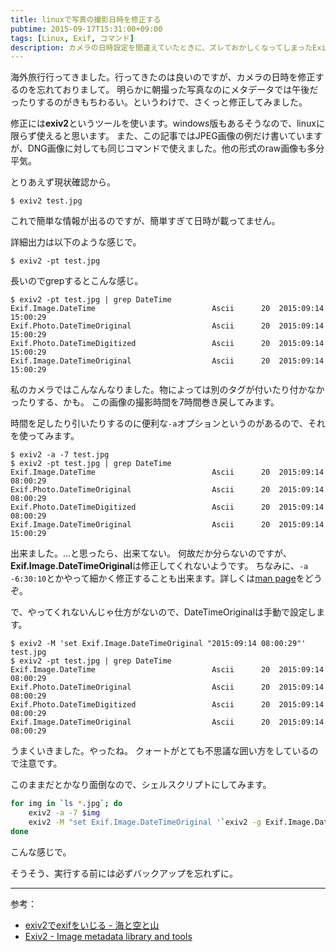 ```yaml
---
title: linuxで写真の撮影日時を修正する
pubtime: 2015-09-17T15:31:00+09:00
tags: [Linux, Exif, コマンド]
description: カメラの日時設定を間違えていたときに、ズレておかしくなってしまったExifのタイムスタンプ情報をexiv2というコマンドを使って一括で修正する方法です。
---
```


海外旅行行ってきました。行ってきたのは良いのですが、カメラの日時を修正するのを忘れておりまして。
明らかに朝撮った写真なのにメタデータでは午後だったりするのがきもちわるい。というわけで、さくっと修正してみました。

修正には**exiv2**というツールを使います。windows版もあるそうなので、linuxに限らず使えると思います。
また、この記事ではJPEG画像の例だけ書いていますが、DNG画像に対しても同じコマンドで使えました。他の形式のraw画像も多分平気。

とりあえず現状確認から。
```
$ exiv2 test.jpg
```
これで簡単な情報が出るのですが、簡単すぎて日時が載ってません。

詳細出力は以下のような感じで。
```
$ exiv2 -pt test.jpg
```

長いのでgrepするとこんな感じ。
```
$ exiv2 -pt test.jpg | grep DateTime
Exif.Image.DateTime                          Ascii      20  2015:09:14 15:00:29
Exif.Photo.DateTimeOriginal                  Ascii      20  2015:09:14 15:00:29
Exif.Photo.DateTimeDigitized                 Ascii      20  2015:09:14 15:00:29
Exif.Image.DateTimeOriginal                  Ascii      20  2015:09:14 15:00:29
```
私のカメラではこんなんなりました。物によっては別のタグが付いたり付かなかったりする、かも。
この画像の撮影時間を7時間巻き戻してみます。

時間を足したり引いたりするのに便利な`-a`オプションというのがあるので、それを使ってみます。
```
$ exiv2 -a -7 test.jpg
$ exiv2 -pt test.jpg | grep DateTime
Exif.Image.DateTime                          Ascii      20  2015:09:14 08:00:29
Exif.Photo.DateTimeOriginal                  Ascii      20  2015:09:14 08:00:29
Exif.Photo.DateTimeDigitized                 Ascii      20  2015:09:14 08:00:29
Exif.Image.DateTimeOriginal                  Ascii      20  2015:09:14 15:00:29
```
出来ました。…と思ったら、出来てない。
何故だか分らないのですが、**Exif.Image.DateTimeOriginal**は修正してくれないようです。
ちなみに、`-a -6:30:10`とかやって細かく修正することも出来ます。詳しくは[man page](http://www.exiv2.org/manpage.html)をどうぞ。

で、やってくれないんじゃ仕方がないので、DateTimeOriginalは手動で設定します。
```
$ exiv2 -M 'set Exif.Image.DateTimeOriginal "2015:09:14 08:00:29"' test.jpg
$ exiv2 -pt test.jpg | grep DateTime
Exif.Image.DateTime                          Ascii      20  2015:09:14 08:00:29
Exif.Photo.DateTimeOriginal                  Ascii      20  2015:09:14 08:00:29
Exif.Photo.DateTimeDigitized                 Ascii      20  2015:09:14 08:00:29
Exif.Image.DateTimeOriginal                  Ascii      20  2015:09:14 08:00:29
```
うまくいきました。やったね。
クォートがとても不思議な囲い方をしているので注意です。

このままだとかなり面倒なので、シェルスクリプトにしてみます。
``` bash
for img in `ls *.jpg`; do
    exiv2 -a -7 $img
    exiv2 -M "set Exif.Image.DateTimeOriginal '`exiv2 -g Exif.Image.DateTime $img | sed -e 's/.*20 \+//'`'" $img
done
```
こんな感じで。

そうそう、実行する前には必ずバックアップを忘れずに。

---

参考：
- [exiv2でexifをいじる - 海と空と山](http://hygeta.hateblo.jp/entry/20110902/1314951965)
- [Exiv2 - Image metadata library and tools](http://www.exiv2.org/manpage.html)
